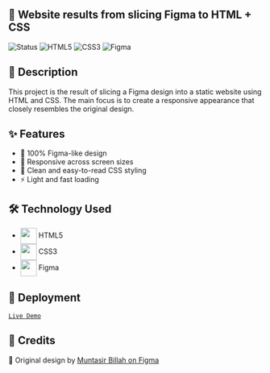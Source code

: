 ## 🎨 Website results from slicing Figma to HTML + CSS
![Status](https://img.shields.io/badge/Status-Selesai-green) 
![HTML5](https://img.shields.io/badge/HTML5-orange?logo=html5&logoColor=white) 
![CSS3](https://img.shields.io/badge/CSS3-blue?logo=css3&logoColor=white) 
![Figma](https://img.shields.io/badge/Figma-%23F24E1E?logo=figma&logoColor=white)
## 📌 Description
This project is the result of slicing a Figma design into a static website using HTML and CSS.
The main focus is to create a responsive appearance that closely resembles the original design.
## ✨ Features
- 🎯 100% Figma-like design
- 📱 Responsive across screen sizes
- 🎨 Clean and easy-to-read CSS styling
- ⚡ Light and fast loading

## 🛠️  Technology Used
- <img src="https://cdn.jsdelivr.net/gh/devicons/devicon/icons/html5/html5-plain-wordmark.svg" width="32" style="vertical-align:middle;"/> HTML5  
- <img src="https://cdn.jsdelivr.net/gh/devicons/devicon/icons/css3/css3-plain-wordmark.svg" width="32" style="vertical-align:middle;"/> CSS3  
- <img src="https://cdn.jsdelivr.net/gh/devicons/devicon/icons/figma/figma-original.svg" width="32" style="vertical-align:middle;"/> Figma

## 🔗 Deployment
[`Live Demo`](https://naufal420.github.io/Landing-Page-Design-Nexcent/)
## 🙏 Credits 
🎨 Original design by [Muntasir Billah on Figma](https://www.figma.com/community/file/1222060007934600841/responsive-landing-page-design-website-home-page-design-agency-website-ui-design)
